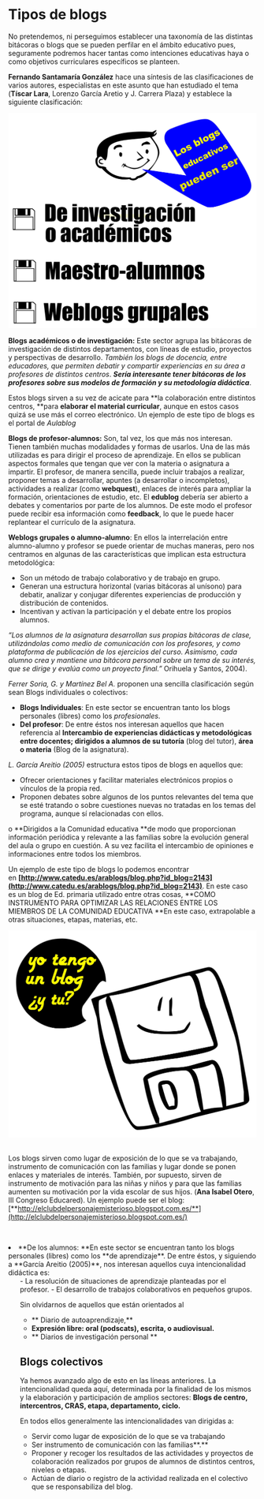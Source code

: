 
# Tipos de blogs

No pretendemos, ni perseguimos establecer una taxonomía de las distintas bitácoras o blogs que se pueden perfilar en el ámbito educativo pues, seguramente podremos hacer tantas como intenciones educativas haya o como objetivos curriculares específicos se planteen.

**Fernando Santamaría González** hace una síntesis de las clasificaciones de varios autores, especialistas en este asunto que han estudiado el tema (**Tíscar Lara**, Lorenzo García Aretio y J. Carrera Plaza) y establece la siguiente clasificación:

![Fig. 1.4 Diego Arroyo. Clasificación de blogs](img/1.jpg)

**Blogs académicos o de investigación:** Este sector agrupa las bitácoras de investigación de distintos departamentos, con líneas de estudio, proyectos y perspectivas de desarrollo. _También los blogs de docencia, entre educadores, que permiten debatir y compartir experiencias en su área a profesores de distintos centros_. _**Sería interesante tener bitácoras de los profesores sobre sus modelos de formación y su metodología didáctica**_.

Estos blogs sirven a su vez de acicate para **la colaboración entre distintos centros, **para **elaborar el material curricular**, aunque en estos casos quizá se use más el correo electrónico. Un ejemplo de este tipo de blogs es el portal de _Aulablog_

**Blogs de profesor-alumnos:** Son, tal vez, los que más nos interesan. Tienen también muchas modalidades y formas de usarlos. Una de las más utilizadas es para dirigir el proceso de aprendizaje. En ellos se publican aspectos formales que tengan que ver con la materia o asignatura a impartir. El profesor, de manera sencilla, puede incluir trabajos a realizar, proponer temas a desarrollar, apuntes (a desarrollar o incompletos), actividades a realizar (como **webquest**), enlaces de interés para ampliar la formación, orientaciones de estudio, etc. El **edublog** debería ser abierto a debates y comentarios por parte de los alumnos. De este modo el profesor puede recibir esa información como **feedback**, lo que le puede hacer replantear el currículo de la asignatura.

**Weblogs grupales o alumno-alumno**: En ellos la interrelación entre alumno-alumno y profesor se puede orientar de muchas maneras, pero nos centramos en algunas de las características que implican esta estructura metodológica: 

- Son un método de trabajo colaborativo y de trabajo en grupo.
- Generan una estructura horizontal (varias bitácoras al unísono) para debatir, analizar y conjugar diferentes experiencias de producción y distribución de contenidos.
- Incentivan y activan la participación y el debate entre los propios alumnos.

_“Los alumnos de la asignatura desarrollan sus propias bitácoras de clase, utilizándolas como medio de comunicación con los profesores, y como plataforma de publicación de los ejercicios del curso. Asimismo, cada alumno crea y mantiene una bitácora personal sobre un tema de su interés, que se dirige y evalúa como un proyecto final.”_ Orihuela y Santos, 2004).

_Ferrer Soria, G. y Martínez Bel A._ proponen una sencilla clasificación según sean Blogs individuales o colectivos:

* **Blogs Individuales**: En este sector se encuentran tanto los blogs personales (libres) como los _profesionales_.
* **Del profesor**: De entre éstos nos interesan aquellos que hacen referencia al **Intercambio de experiencias didácticas y metodológicas entre docentes; dirigidos a alumnos de su tutoría** (blog del tutor), **área o materia** (Blog de la asignatura).

_L. García Areitio (2005)_ estructura estos tipos de blogs en aquellos que:

- Ofrecer orientaciones y facilitar materiales electrónicos propios o vínculos de la propia red.
- Proponen debates sobre algunos de los puntos relevantes del tema que se esté tratando o sobre cuestiones nuevas no tratadas en los temas del programa, aunque sí relacionadas con ellos. 

o **Dirigidos a la Comunidad educativa **de modo que proporcionan información periódica y relevante a las familias sobre la evolución general del aula o grupo en cuestión. A su vez facilita el intercambio de opiniones e informaciones entre todos los miembros.

Un ejemplo de este tipo de blogs lo podemos encontrar en **[http://www.catedu.es/arablogs/blog.php?id_blog=2143](http://www.catedu.es/arablogs/blog.php?id_blog=2143)**. En este caso es un blog de Ed. primaria utilizado entre otras cosas, **COMO INSTRUMENTO PARA OPTIMIZAR LAS RELACIONES ENTRE LOS MIEMBROS DE LA COMUNIDAD EDUCATIVA **En este caso, extrapolable a otras situaciones, etapas, materias, etc.

![1.5 Diego Arroyo](img/blog_tu.jpg) 

Los blogs sirven como lugar de exposición de lo que se va trabajando, instrumento de comunicación con las familias y lugar donde se ponen enlaces y materiales de interés. También, por supuesto, sirven de instrumento de motivación para las niñas y niños y para que las familias aumenten su motivación por la vida escolar de sus hijos. (**Ana Isabel Otero**, III Congreso Educared). Un ejemplo puede ser el blog:[**http://elclubdelpersonajemisterioso.blogspot.com.es/**](http://elclubdelpersonajemisterioso.blogspot.com.es/)

 

<li>**De los alumnos: **En este sector se encuentran tanto los blogs personales (libres) como los **de aprendizaje**. De entre éstos, y siguiendo a **García Areitio (2005)**, nos interesan aquellos cuya intencionalidad didáctica es: 
<ul>
- La resolución de situaciones de aprendizaje planteadas por el profesor.
- El desarrollo de trabajos colaborativos en pequeños grupos.

Sin olvidarnos de aquellos que están orientados al

* ** Diario de autoaprendizaje,**
* **Expresión libre: oral (podscats), escrita, o audiovisual.**
* ** Diarios de investigación personal **

## Blogs colectivos

Ya hemos avanzado algo de esto en las líneas anteriores. La intencionalidad queda aquí, determinada por la finalidad de los mismos y la elaboración y participación de amplios sectores: **Blogs de centro, intercentros, CRAS, etapa, departamento, ciclo.**

En todos ellos generalmente las intencionalidades van dirigidas a:

- Servir como lugar de exposición de lo que se va trabajando
- Ser instrumento de comunicación con las familias**.**
- Proponer y recoger los resultados de las actividades y proyectos de colaboración realizados por grupos de alumnos de distintos centros, niveles o etapas.
- Actúan de diario o registro de la actividad realizada en el colectivo que se responsabiliza del blog.

 

